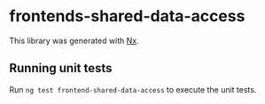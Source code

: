 # frontends-shared-data-access

This library was generated with [Nx](https://nx.dev).

## Running unit tests

Run `ng test frontend-shared-data-access` to execute the unit tests.
